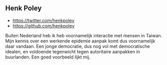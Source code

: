 ## Henk Poley
* https://twitter.com/henkpoley
* https://github.com/henkpoley

Buiten Nederland heb ik heb voornamelijk interactie met mensen in Taiwan. Mijn kennis over een werkende epidemie aanpak komt dus voornamelijk daar vandaan. Een jonge democratie, dus nog vol met democratische idealen, en voldoende tegenwicht tegen autoritaire aanpakken in buurlanden. Een goed voorbeeld lijkt mij.
